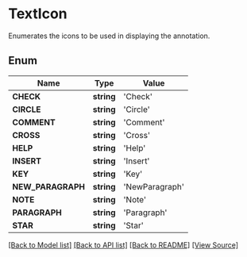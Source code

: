 # TextIcon
Enumerates the icons to be used in displaying the annotation.

## Enum
Name | Type | Value
------------ | ------------- | -------------
**CHECK** | **string** | 'Check'
**CIRCLE** | **string** | 'Circle'
**COMMENT** | **string** | 'Comment'
**CROSS** | **string** | 'Cross'
**HELP** | **string** | 'Help'
**INSERT** | **string** | 'Insert'
**KEY** | **string** | 'Key'
**NEW_PARAGRAPH** | **string** | 'NewParagraph'
**NOTE** | **string** | 'Note'
**PARAGRAPH** | **string** | 'Paragraph'
**STAR** | **string** | 'Star'

[[Back to Model list]](../README.md#documentation-for-models) [[Back to API list]](../README.md#documentation-for-api-endpoints) [[Back to README]](../README.md) [[View Source]](../src/Aspose/PDF/Model/TextIcon.php)

